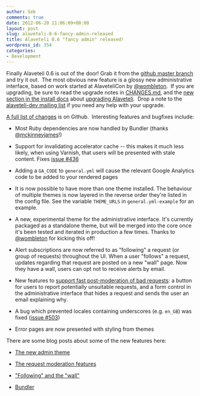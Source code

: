 ```yaml
---
author: Seb
comments: true
date: 2012-06-20 11:06:09+00:00
layout: post
slug: alaveteli-0-6-fancy-admin-released
title: Alaveteli 0.6 "fancy admin" released!
wordpress_id: 354
categories:
- Development
---
```


Finally Alaveteli 0.6 is out of the door!  Grab it from the [github master branch](https://github.com/mysociety/alaveteli/) and try it out.  The most obvious new feature is a glossy new administrative interface, based on work started at AlaveteliCon by [@wombleton](https://twitter.com/#%21/wombleton).  If you are upgrading, be sure to read the upgrade notes in [CHANGES.md](https://github.com/mysociety/alaveteli/blob/master/doc/CHANGES.md), and the [new section in the install docs](/installing) about [upgrading Alaveteli](/installing/manual_install#upgrading-alaveteli).  Drop a note to the [alaveteli-dev mailing list](http://groups.google.com/group/alaveteli-dev) if you need any help with your upgrade.

[A full list of changes](https://github.com/mysociety/alaveteli/issues?milestone=13&state=closed) is on Github.  Interesting features and bugfixes include:




  * Most Ruby dependencies are now handled by Bundler (thanks [@mckinneyjames](https://twitter.com/#!/mckinneyjames)!)


  * Support for invalidating accelerator cache -- this makes it much  less likely, when using Varnish, that users will be presented with stale  content.  Fixes [issue #436](https://github.com/mysociety/alaveteli/issues/436)


  * Adding a `GA_CODE` to `general.yml` will cause the relevant Google Analytics code to be added to your rendered pages


  * It is now possible to have more than one theme installed.  The  behaviour of multiple themes is now layered in the reverse order they're  listed in the config file.  See the variable `THEME_URLS` in `general.yml-example` for an example.


  * A new, experimental theme for the administrative interface.  It's  currently packaged as a standalone theme, but will be merged into the  core once it's been tested and iterated in production a few times.   Thanks to [@wombleton](https://twitter.com/#!/wombleton) for kicking this off!


  * Alert subscriptions are now referred to as "following" a request (or  group of requests) throughout the UI.  When a user "follows" a request,  updates regarding that request are posted on a new "wall" page.  Now  they have a wall, users can opt not to receive alerts by email.


  * New features to [support fast post-moderation of bad requests](/uncategorised/2012/06/20/new-feature-easier-request-moderation/): a  button for users to report potentially unsuitable requests, and a form  control in the administrative interface that hides a request and sends  the user an email explaining why.


  * A bug which prevented locales containing underscores (e.g. `en_GB`) was fixed ([issue #503](https://github.com/mysociety/alaveteli/issues/503))


  * Error pages are now presented with styling from themes


There are some blog posts about some of the new features here:


  * [The new admin theme](/development/2012/06/20/the-new-bootstrap-admin-theme/)


  * [The request moderation features](/uncategorised/2012/06/20/new-feature-easier-request-moderation/)


  * ["Following" and the "wall"](/uncategorised/2012/06/21/new-feature-following-and-the-wall/)


  * [Bundler](/uncategorised/2012/06/21/new-for-developers-bundler-support/)


